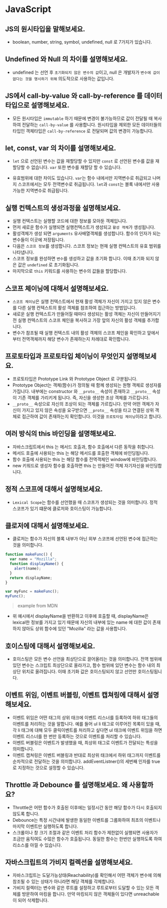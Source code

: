 # JavaScript



## JS의 원시타입을 말해보세요.

- boolean, number, string, symbol, undefined, null 로 7가지가 있습니다.



## Undefined 와 Null 의 차이를 설명해보세요.

- undefined 는 선언 후 `초기화되지 않은 변수의 값`이고, null 은 개발자가 `변수에 값이 없다는 것을 명시하기 위해` 의도적으로 사용하는 값입니다. 

  

## JS에서 call-by-value 와 call-by-reference 를 데이터 타입으로 설명해보세요.

- 모든 원시타입은 `immutable` 하기 때문에 변경이 불가능하므로 값이 전달될 때 복사하여 전달하는 `call-by-value` 를 사용합니다. 원시타입을 제외한 모든 데이터들의 타입인 객체타입은 `call-by-reference` 로 전달되며 값의 변경이 가능합니다.



## let, const, var 의 차이를 설명해보세요.

-  `let` 으로 선언된 변수는 값을 재할당할 수 있지만 `const` 로 선언된 변수를 값을 재할당할 수 없습니다. `var` 또한 변수를 재할당 할 수 있습니다.

- 유효범위에 대한 차이도 있습니다. `var`는 함수 내에서만 지역변수로 취급되고 나머지 스코프에서는 모두 전역변수로 취급됩니다. `let`과 `const`는 블록 내에서만 사용가능한 지역변수로 취급됩니다.

  

## 실행 컨텍스트의 생성과정을 설명해보세요.

- 실행 컨텍스트는 실행할 코드에 대한 정보를 모아둔 객체입니다.
- 먼저 새로운 함수가 실행되면 실행컨텍스트가 생성되고 `활성 객체`가 생성됩니다. 
- 활성객체가 생성 되면 `arguments` 유사배열객체를 생성합니다. 함수의 인자가 되는 변수들이 이곳에 저장됩니다.
- 다음은 `스코프 정보`를 생성합니다. 스코프 정보는 현재 실행 컨텍스트의 유효 범위를 나타냅니다.
- 스코프 정보를 완성하면 `변수`를 생성하고 값을 초기화 합니다. 이때 초기화 되지 않은 값은 `undefined` 로 초기화됩니다.
- 마지막으로 `this` 키워드를 사용하는 변수의 값들을 할당합니다. 



## 스코프 체이닝에 대해서 설명해보세요.

- `스코프 체이닝`은 실행 컨텍스트에서 현재 활성 객체가 자신이 가지고 있지 않은 변수를 다른 실행 컨텍스트의 활성 객체를 참조하여 접근하는 방법입니다. 
- 새로운 실행 컨텍스트가 만들어질 때마다 생성되는 활성 객체는 자신이 만들어지기 전 실행 컨텍스트의 스코프 체인을 복사하고 가장 앞의 자신의 활성 객체를 추가합니다.
- 변수가 참조될 때 실행 컨텍스트 내의 활성 객체의 스코프 체인을 확인하고 앞에서부터 전역객체까지 해당 변수가 존재하는지 차례대로 확인합니다.



## 프로토타입과 프로토타입 체이닝이 무엇인지 설명해보세요.

- 프로토타입은 Prototype Link 와 Prototype Object 로 구분됩니다. 
- Prototype Object는 객체(함수)가 정의될 때 함께 생성되는 원형 객체로 생성자를 가집니다. 내부에는 constructor 와 `__proto__` 속성이 존재하고 `__proto__` 속성이 기존 객체를 가리키게 됩니다. 즉, 자신을 생성한 조상 객체를 가르킵니다.
- `__proto__` 속성으로 자신의 조상이 되는 객체를 가르킵니다. 만약 어떤 객체가 자신이 가지고 있지 않은 속성을 요구받으면 `__proto__` 속성을 타고 연결된 상위 객체로 접근하여 값이 존재하는지 확인합니다. 이것을 `프로토타입 체이닝`이라고 합니다.



## 여러 방식의 this 바인딩을 설명해보세요.

- 자바스크립트에서 this 는 메서드 호출과, 함수 호출에서 다른 동작을 취합니다. 
- 메서드 호출에 사용되는 this 는 해당 메서드를 호출한 객체에 바인딩됩니다.
- 함수 호출에 사용되는 this 는 해당 함수를 전역객체인 window에 바인딩합니다.
- new 키워드로 생성자 함수를 호출하면 this 는 만들어진 객체 자기자신을 바인딩합니다. 



## 정적 스코프에 대해서 설명해보세요.

- `Lexical Scope`는 함수를 선언했을 때 스코프가 생성되는 것을 의미합니다. 정적 스코프가 있기 떄문에 클로저와 호이스팅이 가능합니다.



## 클로저에 대해서 설명해보세요.

- 클로저는 함수가 자신의 블록 내부가 아닌 외부 스코프에 선언된 변수에 접근하는 것을 의미합니다. 

~~~javascript
function makeFunc() {
  var name = "Mozilla";
  function displayName() {
    alert(name);
  }
  return displayName;
}

var myFunc = makeFunc();
myFunc();

~~~

> example from MDN

- 위 예시에서 displayName을 반환하고 이후에 호출할 때, displayName은 lexical한 정보를 가지고 있기 때문에 자신의 내부에 있는 name 에 대한 값이 존재하지 않아도 상위 함수에 있던 "Mozilla" 라는 값을 사용합니다.

## 호이스팅에 대해서 설명해보세요.

- 호이스팅은 모든 변수 선언을 최상단으로 끌어올리는 것을 의미합니다. 전역 범위에 있던 변수는 스크립트 최상단으로 올라가고, 함수 범위에 있던 변수는 함수 내의 최상단 위치로 올려집니다. 이때 초기화 값은 호이스팅되지 않고 선언만 호이스팅됩니다. 



## 이벤트 위임, 이벤트 버블링, 이벤트 캡쳐링에 대해서 설명해보세요.

- 이벤트 위임은 어떤 태그의 상위 태크에 이벤트 리스너를 등록하여 하위 태그들의 이벤트를 처리하는 것을 말합니다. 예를 들어 ul li 태그로 이루어진 목록이 있을 때, 각 li 태그에 대해 모두 클릭이벤트를 처리하고 싶다면 ul 태크에 이벤트 위임을 하면 이벤트 리스너를 한 번만 등록하는 것으로 이벤트를 처리할 수 있습니다.
- 이벤트 버블링은 이벤트가 발생했을 때, 최상위 태그로 이벤트가 전달되는 특성을 의미합니다.
- 이벤트 캡쳐링은 이벤트 버블링과 반대로 최상위 태크에서 하위 태그까지 이벤트를 순차적으로 전달하는 것을 의미합니다. addEventListner()의 세번째 인자를 true로 지정하는 것으로 설정할 수 있습니다.



## Throttle 과 Debounce 를 설명해보세요. 왜 사용할까요?

- Throttle은 어떤 함수가 호출된 이후에는 일정시간 동안 해당 함수가 다시 호출되지 않도록 합니다.
- Debounce는 특정 시간내에 발생한 동일한 이벤트를 그룹화하여 최초의 이벤트나 마지막 이벤트만 실행하도록 합니다.
- 스크롤이나 창 크기 조절과 같은 이벤트 처리 함수가 제한없이 실행되면 사용자가 조금만 움직여도 수많은 함수가 호출됩니다. 동일한 함수는 한번만 실행하도록 하여 리소스를 아낄 수 있습니다.



## 자바스크립트의 가비지 컬렉션을 설명해보세요.

- 자바스크립트는 도달가능상태(Reachability)를 확인해서 어떤 객체가 변수에 의해 참조될 수 있는 상태가 아니라면 해당 객체를 각제합니다.
- 가비지 컬렉터는 변수와 같은 루트를 설정하고 루트로부터 도달할 수 있는 모든 객체를 방문하여 마킹을 합니다. 만약 마킹되지 않은 객체들이 있다면 unreachable 이 되어 삭제합니다.